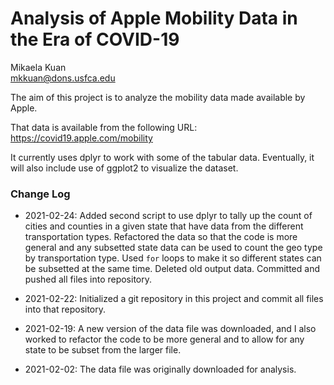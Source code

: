 # Analysis of Apple Mobility Data in the Era of COVID-19

Mikaela Kuan  
mkkuan@dons.usfca.edu

The aim of this project is to analyze the mobility data made available by Apple.

That data is available from the following URL:
https://covid19.apple.com/mobility

It currently uses dplyr to work with some of the tabular data. Eventually, it will also include use of ggplot2 to visualize the dataset.

### Change Log

* 2021-02-24: Added second script to use dplyr to tally up the count of cities and counties in a given state that have data from the different transportation types. Refactored the data so that the code is more general and any subsetted state data can be used to count the geo type by transportation type. Used `for` loops to make it so different states can be subsetted at the same time. Deleted old output data. Committed and pushed all files into repository.

* 2021-02-22: Initialized a git repository in this project and commit all files into that repository.

* 2021-02-19: A new version of the data file was downloaded, and I also worked to refactor the code to be more general and to allow for any state to be subset from the larger file.

* 2021-02-02: The data file was originally downloaded for analysis.

